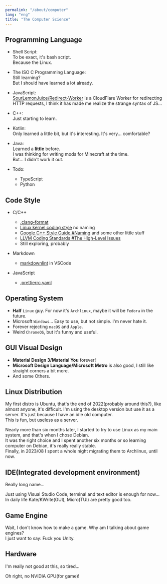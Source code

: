 ```yaml
---
permalink: "/about/computer"
lang: "eng"
title: "The Computer Science"
---
```


## Programming Language

- Shell Script:\
    To be exact, it's bash script.\
    Because the Linux.

- The ISO C Programming Language:\
    Still learning?\
    But I should have learned a lot already.

- JavaScript:\
  [SourLemonJuice/Redirect-Worker](https://github.com/SourLemonJuice/Redirect-Worker) is a CloudFlare Worker for redirecting HTTP requests, I think it has made me realize the strange syntax of JS...

- C++:\
    Just starting to learn.

- Kotlin:\
  Only learned a little bit, but it's interesting. It's very... comfortable?

- Java:\
    Learned a **little** before.\
    I was thinking for writing mods for Minecraft at the time.\
    But... I didn't work it out.

- Todo:
  - TypeScript
  - Python

## Code Style

- C/C++
  - [.clang-format](https://gist.github.com/SourLemonJuice/047f051f2d6365aed547826d22b2a516)
  - [Linux kernel coding style](https://www.kernel.org/doc/html/latest/process/coding-style.html) no naming
  - [Google C++ Style Guide #Naming](https://google.github.io/styleguide/cppguide.html#Naming) and some other little stuff
  - [LLVM Coding Standards #The High-Level Issues](https://llvm.org/docs/CodingStandards.html#the-high-level-issues)
  - Still exploring, probably

- Markdown
  - [markdownlint](https://marketplace.visualstudio.com/items?itemName=DavidAnson.vscode-markdownlint) in VSCode

- JavaScript
  - [.prettierrc.yaml](https://gist.github.com/SourLemonJuice/8f0ec285fafe9bce38dd95d9fae5c349)

## Operating System

- **Half** `Linux` guy. For now it's `Archlinux`, maybe it will be `Fedora` in the future.
- Microsoft `Windows`... Easy to use, but not simple. I'm never hate it.
- Forever rejecting `macOS` and `Apple`.
- Weird `ChromeOS`, but it's funny and useful.

## GUI Visual Design

- **Material Design 3/Material You** forever!
- **Microsoft Design Language/Microsoft Metro** is also good, I still like straight corners a bit more.
- And some Others.

## Linux Distribution

My first distro is Ubuntu, that's the end of 2022(probably around this?), like almost anyone, it's difficult. I'm using the desktop version but use it as a server. It's just because I have an idle old computer.\
This is fun, but useless as a server.

Nearly more than six months later, I started to try to use Linux as my main system, and that's when I chose Debian.\
It was the right choice and I spent another six months or so learning computer on Debian, it's really really stable.\
Finally, in 2023/08 I spent a whole night migrating them to Archlinux, until now.

## IDE(Integrated development environment)

Really long name...

Just using Visual Studio Code, terminal and text editor is enough for now...\
In daily life Kate/KWrite(GUI), Micro(TUI) are pretty good too.

## Game Engine

Wait, I don't know how to make a game. Why am I talking about game engines?\
I just want to say: Fuck you Unity.

## Hardware

I'm really not good at this, so tired...

Oh right, no NVIDIA GPU(for game)!

